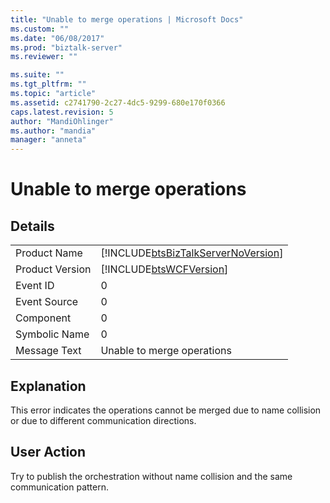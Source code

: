 ```yaml
---
title: "Unable to merge operations | Microsoft Docs"
ms.custom: ""
ms.date: "06/08/2017"
ms.prod: "biztalk-server"
ms.reviewer: ""

ms.suite: ""
ms.tgt_pltfrm: ""
ms.topic: "article"
ms.assetid: c2741790-2c27-4dc5-9299-680e170f0366
caps.latest.revision: 5
author: "MandiOhlinger"
ms.author: "mandia"
manager: "anneta"
---
```

# Unable to merge operations
## Details  
  
|                 |                                                                                    |
|-----------------|------------------------------------------------------------------------------------|
|  Product Name   | [!INCLUDE[btsBizTalkServerNoVersion](../includes/btsbiztalkservernoversion-md.md)] |
| Product Version |             [!INCLUDE[btsWCFVersion](../includes/btswcfversion-md.md)]             |
|    Event ID     |                                         0                                          |
|  Event Source   |                                         0                                          |
|    Component    |                                         0                                          |
|  Symbolic Name  |                                         0                                          |
|  Message Text   |                             Unable to merge operations                             |
  
## Explanation  
 This error indicates the operations cannot be merged due to name collision or due to different communication directions.  
  
## User Action  
 Try to publish the orchestration without name collision and the same communication pattern.